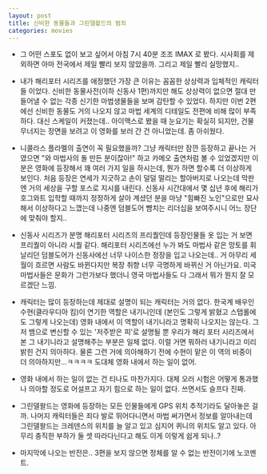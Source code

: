 ```yaml
---
layout: post
title: 신비한 동물들과 그린델왈드의 범죄
categories: movies
---
```


- 그 어떤 스포도 없이 보고 싶어서 아침 7시 40분 조조 IMAX 로 봤다. 시사회를 제외하면 아마 전국에서 제일 빨리 보지 않았을까. 그리고 제일 빨리 실망했지..

- 내가 해리포터 시리즈를 애정했던 가장 큰 이유는 꼼꼼한 상상력과 입체적인 캐릭터들 이었다. 신비한 동물사전(이하 신동사 1편)까지만 해도 상상력이 없으면 절대 만들어낼 수 없는 각종 신기한 마법생물들을 보며 감탄할 수 있었다. 하지만 이번 2편에선 신비한 동물도 거의 나오지 않고 마법 세계의 디테일도 전편에 비해 많이 부족하다. 대신 스케일이 커졌는데.. 아이맥스로 봤을 때 눈요기는 확실히 되지만, 건물 무너지는 장면을 보려고 이 영화를 보러 간 건 아니었는데. 좀 아쉬웠다.

- 니콜라스 플라멜의 출연이 꼭 필요했을까? 그냥 캐릭터만 잠깐 등장하고 끝나는 거였으면 "와 마법사의 돌 만든 분이잖아!" 하고 카메오 출연처럼 볼 수 있었겠지만 이 분은 영화에 등장해서 꽤 여러 가지 일을 하시는데, 뭔가 하면 할수록 더 이상하게 보인다. 처음 등장은 연세가 지긋하고 손이 덜덜 떨리는 할아버지로 나오는데 막판엔 거의 세상을 구할 포스로 지시를 내린다. 신동사 시간대에서 몇 십년 후에 해리가 호그와트 입학할 때까지 정정하게 살아 계셨던 분을 마냥 "힘빠진 노인"으로만 묘사해서 이상하다고 느꼈는데 나중엔 덤블도어 뺨치는 리더십을 보여주시니 어느 장단에 맞춰야 할지..

- 신동사 시리즈가 분명 해리포터 시리즈의 프리퀄인데 등장인물들 옷 입는 거 보면 프리퀄이 아니라 시퀄 같다. 해리포터 시리즈에선 누가 봐도 마법사 같은 망토를 휘날리던 덤블도어가 신동사에선 너무 나이스한 정장을 입고 나오는데.. 거 아무리 세월이 흐르면 사람도 바뀐다지만 복장 취향 너무 극명하게 바뀌신 거 아닌가요. 미국 마법사들은 문화가 그런가보다 했더니 영국 마법사들도 다 그래서 뭐가 뭔지 잘 모르겠단 느낌.

- 캐릭터는 많이 등장하는데 제대로 설명이 되는 캐릭터는 거의 없다. 한국계 배우인 수현(클라우디아 킴)이 연기한 역할은 내기니인데 (본인도 그렇게 밝혔고 스탭롤에도 그렇게 나오는데) 영화 내에서 이 역할이 내기니라고 명확히 나오지는 않는다. 그저 뱀으로 변신할 수 있는 '저주받은 피'로 설명될 뿐 우리가 해리 포터 시리즈에서 본 그 내기니라고 설명해주는 부분은 일체 없다. 이럴 거면 뭐하러 내기니라고 미리 밝힌 건지 의아하다. 물론 그런 거에 의아해하기 전에 수현이 맡은 이 역의 비중이 더 의아하지만...ㅋㅋㅋㅋ 도대체 영화 내에서 하는 일이 없어.

- 영화 내에서 하는 일이 없는 건 티나도 마찬가지다. 대체 오러 시험은 어떻게 통과했나 의아할 정도로 어설프고 자기 힘으로 하는 일이 없다. 쓰면서도 슬프다 진짜. 

- 그린델왈드는 영화에 등장하는 모든 인물들에게 GPS 위치 추적기라도 달아놓은 걸까. 나머지 캐릭터들은 죄다 발로 뛰어다니면서 마법 써가면서 정보를 알아내는데 그린델왈드는 크레덴스의 위치를 늘 알고 있고 심지어 퀴니의 위치도 알고 있다. 아무리 충직한 부하가 둘 셋 따라다닌다고 해도 이게 이렇게 쉽게 되나..? 

- 마지막에 나오는 반전은.. 3편을 보지 않으면 정체를 알 수 없는 반전이기에 노코멘트.
